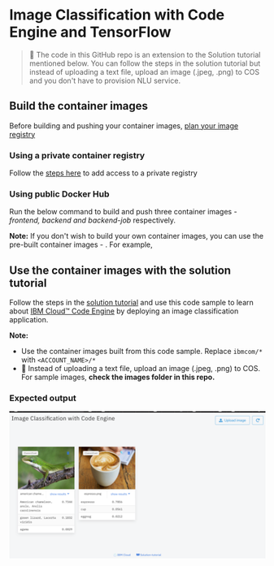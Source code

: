 # Image Classification with Code Engine and TensorFlow
> 🔆 The code in this GitHub repo is an extension to the Solution tutorial mentioned below. You can follow the steps in the solution tutorial but instead of uploading a text file, upload an image (.jpeg, .png) to COS and you don't have to provision NLU service. 

## Build the container images

Before building and pushing your container images, [plan your image registry](https://cloud.ibm.com/docs/codeengine?topic=codeengine-plan-image)

### Using a private container registry

Follow the [steps here](https://cloud.ibm.com/docs/codeengine?topic=codeengine-add-registry) to add access to a private registry

### Using public Docker Hub

Run the below command to build and push three container images - _frontend, backend and backend-job_ respectively.
  
**Note:**
 If you don't wish to build your own container images, you can use the pre-built container images - . For example,


## Use the container images with the solution tutorial

Follow the steps in the [solution tutorial](https://cloud.ibm.com/docs/solution-tutorials?topic=solution-tutorials-text-analysis-code-engine) and use this code sample to learn about [IBM Cloud™ Code Engine](https://cloud.ibm.com/codeengine/overview) by deploying an image classification application.

**Note:**
- Use the container images built from this code sample. Replace `ibmcom/*` with `<ACCOUNT_NAME>/*`
- 🔆 Instead of uploading a text file, upload an image (.jpeg, .png) to COS. For sample images, **check the images folder in this repo.**

### Expected output

![](images/output.png)

